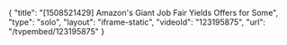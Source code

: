 {
    "title": "[1508521429] Amazon's Giant Job Fair Yields Offers for Some",
    "type": "solo",
    "layout": "iframe-static",
    "videoId": "123195875",
    "url": "\/tvpembed\/123195875"
}